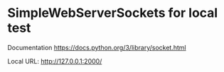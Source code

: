 # SimpleWebServerSockets for local test

Documentation https://docs.python.org/3/library/socket.html

Local URL: http://127.0.0.1:2000/
